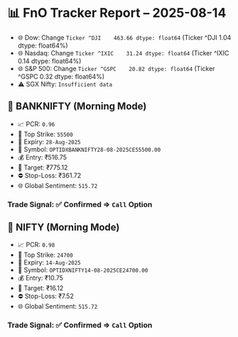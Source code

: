 # 📊 FnO Tracker Report – 2025-08-14
- 🌐 Dow: Change `Ticker
^DJI    463.66
dtype: float64` (Ticker
^DJI    1.04
dtype: float64%)
- 🌐 Nasdaq: Change `Ticker
^IXIC    31.24
dtype: float64` (Ticker
^IXIC    0.14
dtype: float64%)
- 🌐 S&P 500: Change `Ticker
^GSPC    20.82
dtype: float64` (Ticker
^GSPC    0.32
dtype: float64%)
- ⚠️ SGX Nifty: `Insufficient data`
## 📘 BANKNIFTY (Morning Mode)
- 📈 PCR: `0.96`
- 🔢 Top Strike: `55500`
- 📆 Expiry: `28-Aug-2025`
- 🎫 Symbol: `OPTIDXBANKNIFTY28-08-2025CE55500.00`
- 💰 Entry: ₹516.75
- 🎯 Target: ₹775.12
- ⛔ Stop-Loss: ₹361.72
- 🌐 Global Sentiment: `515.72`
### Trade Signal: ✅ Confirmed ⇒ `Call` Option
## 📘 NIFTY (Morning Mode)
- 📈 PCR: `0.98`
- 🔢 Top Strike: `24700`
- 📆 Expiry: `14-Aug-2025`
- 🎫 Symbol: `OPTIDXNIFTY14-08-2025CE24700.00`
- 💰 Entry: ₹10.75
- 🎯 Target: ₹16.12
- ⛔ Stop-Loss: ₹7.52
- 🌐 Global Sentiment: `515.72`
### Trade Signal: ✅ Confirmed ⇒ `Call` Option